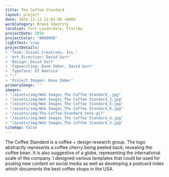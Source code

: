```yaml
---
title: The Coffee Standard
layout: project
date: 2018-11-12 21:01:08 +0000
workCategory: Brand Identity
location: Fort Lauderdale, Florida
projectDate: 2018
projectColor: "#000000"
lightText: true
projectDetails:
- 'Team: Visual Creatives, Inc.'
- 'Art Direction: David Gurr'
- 'Design: David Gurr'
- 'Copywriting: Dave Imber, David Gurr'
- 'Typeface: GT America'
- "-"
- 'Project Images: Dave Imber'
primaryImage: ''
images:
- "/assets/img/Web Images_The Coffee Standard_.jpg"
- "/assets/img/Web Images_The Coffee Standard_2.jpg"
- "/assets/img/Web Images_The Coffee Standard_5.jpg"
- "/assets/img/Web Images_The Coffee Standard_6.jpg"
- "/assets/img/The-Coffee-Standard_Vote.gif"
- "/assets/img/Web Images_The Coffee Standard_4.jpg"
- "/assets/img/Web Images_The Coffee Standard_3.jpg"
sitemap: false
---
```

The Coffee Standard is a coffee + design research group. The logo abstractly represents a coffee cherry being peeled back, revealing the coffee bean. It is also suggestive of a globe, representing the international scale of the company. I designed various templates that could be used for posting new content on social media as well as developing a postcard index which documents the best coffee shops in the USA.
